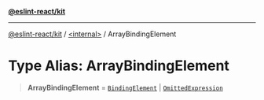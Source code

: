 [**@eslint-react/kit**](../../README.md)

***

[@eslint-react/kit](../../README.md) / [\<internal\>](../README.md) / ArrayBindingElement

# Type Alias: ArrayBindingElement

> **ArrayBindingElement** = [`BindingElement`](../interfaces/BindingElement.md) \| [`OmittedExpression`](../interfaces/OmittedExpression.md)
